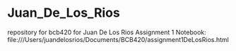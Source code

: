# Juan_De_Los_Rios
repository for bcb420 for Juan De Los Rios
Assignment 1 Notebook: file:///Users/juandelosrios/Documents/BCB420/assignment1DeLosRios.html
